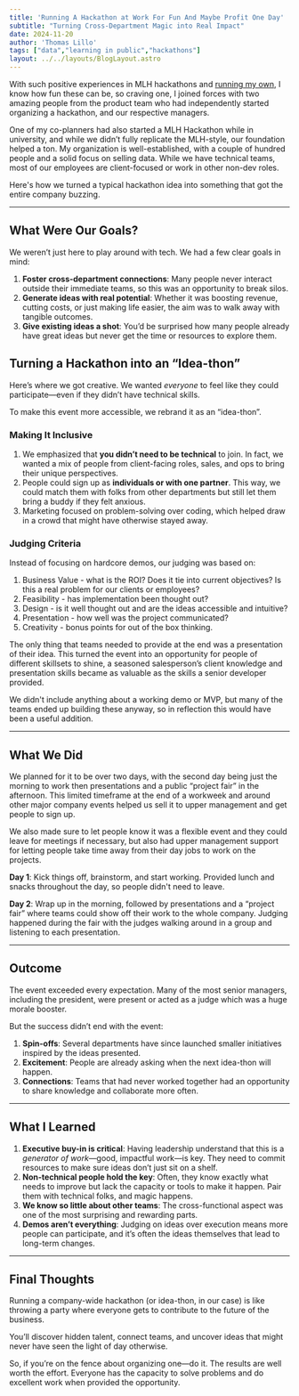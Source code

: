 ```yaml
---
title: 'Running A Hackathon at Work For Fun And Maybe Profit One Day'
subtitle: "Turning Cross-Department Magic into Real Impact"
date: 2024-11-20
author: 'Thomas Lillo'
tags: ["data","learning in public","hackathons"]
layout: ../../layouts/BlogLayout.astro
---
```


With such positive experiences in MLH hackathons and [running my own](https://brocku.ca/social-sciences/geography/2018/11/21/student-led-datathon-dives-deep-into-growing-industry/), I know how fun these can be, so craving one, I joined forces with two amazing people from the product team who had independently started organizing a hackathon, and our respective managers.

One of my co-planners had also started a MLH Hackathon while in university, and while we didn’t fully replicate the MLH-style, our foundation helped a ton. My organization is well-established, with a couple of hundred people and a solid focus on selling data. While we have technical teams, most of our employees are client-focused or work in other non-dev roles. 

Here's how we turned a typical hackathon idea into something that got the entire company buzzing.

---

## What Were Our Goals?

We weren’t just here to play around with tech. We had a few clear goals in mind:

1. **Foster cross-department connections**: Many people never interact outside their immediate teams, so this was an opportunity to break silos.
2. **Generate ideas with real potential**: Whether it was boosting revenue, cutting costs, or just making life easier, the aim was to walk away with tangible outcomes.
3. **Give existing ideas a shot**: You’d be surprised how many people already have great ideas but never get the time or resources to explore them.

## Turning a Hackathon into an “Idea-thon”

Here’s where we got creative. We wanted *everyone* to feel like they could participate—even if they didn’t have technical skills. 

To make this event more accessible, we rebrand it as an “idea-thon”.

### Making It Inclusive

1. We emphasized that **you didn’t need to be technical** to join. In fact, we wanted a mix of people from client-facing roles, sales, and ops to bring their unique perspectives.
2. People could sign up as **individuals or with one partner**. This way, we could match them with folks from other departments but still let them bring a buddy if they felt anxious.
3. Marketing focused on problem-solving over coding, which helped draw in a crowd that might have otherwise stayed away.

### Judging Criteria

Instead of focusing on hardcore demos, our judging was based on:

1. Business Value - what is the ROI? Does it tie into current objectives? Is this a real problem for our clients or employees?
2. Feasibility - has implementation been thought out?
3. Design - is it well thought out and are the ideas accessible and intuitive?
4. Presentation - how well was the project communicated?
5. Creativity - bonus points for out of the box thinking.

The only thing that teams needed to provide at the end was a presentation of their idea. This turned the event into an opportunity for people of different skillsets to shine, a seasoned salesperson’s client knowledge and presentation skills became as valuable as the skills a senior developer provided.

We didn't include anything about a working demo or MVP, but many of the teams ended up building these anyway, so in reflection this would have been a useful addition.

---

## What We Did

We planned for it to be over two days, with the second day being just the morning to work then presentations and a public “project fair” in the afternoon. This limited timeframe at the end of a workweek and around other major company events helped us sell it to upper management and get people to sign up.

We also made sure to let people know it was a flexible event and they could leave for meetings if necessary, but also had upper management support for letting people take time away from their day jobs to work on the projects.

**Day 1**: Kick things off, brainstorm, and start working. Provided lunch and snacks throughout the day, so people didn't need to leave.

**Day 2**: Wrap up in the morning, followed by presentations and a “project fair” where teams could show off their work to the whole company. Judging happened during the fair with the judges walking around in a group and listening to each presentation.


---

## Outcome

The event exceeded every expectation. Many of the most senior managers, including the president, were present or acted as a judge which was a huge morale booster.

But the success didn’t end with the event:

1. **Spin-offs**: Several departments have since launched smaller initiatives inspired by the ideas presented.
2. **Excitement**: People are already asking when the next idea-thon will happen.
3. **Connections**: Teams that had never worked together had an opportunity to share knowledge and collaborate more often.


---

## What I Learned

1. **Executive buy-in is critical**: Having leadership understand that this is a *generator of work*—good, impactful work—is key. They need to commit resources to make sure ideas don’t just sit on a shelf.  
2. **Non-technical people hold the key**: Often, they know exactly what needs to improve but lack the capacity or tools to make it happen. Pair them with technical folks, and magic happens.  
3. **We know so little about other teams**: The cross-functional aspect was one of the most surprising and rewarding parts.  
4. **Demos aren’t everything**: Judging on ideas over execution means more people can participate, and it’s often the ideas themselves that lead to long-term changes.


---

## Final Thoughts

Running a company-wide hackathon (or idea-thon, in our case) is like throwing a party where everyone gets to contribute to the future of the business. 

You’ll discover hidden talent, connect teams, and uncover ideas that might never have seen the light of day otherwise.

So, if you’re on the fence about organizing one—do it. The results are well worth the effort. Everyone has the capacity to solve problems and do excellent work when provided the opportunity.

